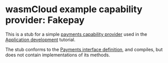 # wasmCloud example capability provider: Fakepay

This is a stub for a simple [payments capability provider](https://wasmcloud-dev/app-dev/create-provider/rust/)
used in the [Application development](https://wasmcloud.dev/app-dev/) tutorial.

The stub conforms to the [Payments interface
definition](https://github.com/wasmCloud/examples/blob/main/interface/payments/payments.smithy),
and compiles, but does not contain implementations of its methods.

